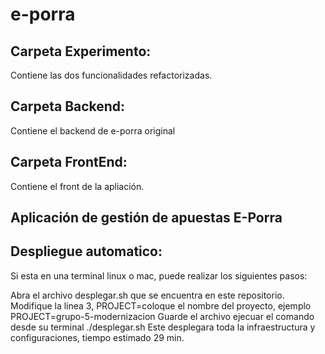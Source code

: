 # e-porra

## Carpeta Experimento: 
Contiene las dos funcionalidades refactorizadas.
## Carpeta Backend: 
Contiene el backend de e-porra original
## Carpeta FrontEnd: 
Contiene el front de la apliación.


## Aplicación de gestión de apuestas E-Porra

## Despliegue automatico:
Si esta en una terminal linux o mac, puede realizar los siguientes pasos:

Abra el archivo desplegar.sh que se encuentra en este repositorio.
Modifique la linea 3, PROJECT=coloque el nombre del proyecto, ejemplo PROJECT=grupo-5-modernizacion
Guarde el archivo
ejecuar el comando desde su terminal ./desplegar.sh
Este desplegara toda la infraestructura y configuraciones, tiempo estimado 29 min.
